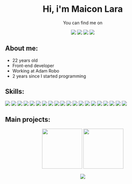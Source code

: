 <h1 align="center">Hi, i'm Maicon Lara</h1>
<p align="center">You can find me on</p>
<p align="center"><a href = "mailto:maiconluan.lara@yahoo.com.br"><img src="https://img.shields.io/badge/Email-000000?style=for-the-badge&logo=gmail&logoColor=F2F2F2" target="_blank"></a></a>
<a href="https://linkedin.com/in/maiconlara"><img src="https://img.shields.io/badge/linkedin-000000?style=for-the-badge&logoColor=F2F2F2&logo=linkedin"/></a>
<a href="https://maicon.vercel.app"><img src="https://img.shields.io/badge/website-000000?logo=esri&style=for-the-badge&logoColor=F2F2F2"/></a>
<img src="https://img.shields.io/badge/devmaico-000000?logo=discord&style=for-the-badge&logoColor=F2F2F2"/></p>

## **About me:**

* 22 years old
* Front-end developer
* Working at Adam Robo
* 2 years since I started programming

## **Skills:**

<p align="left">
<img src="https://img.shields.io/badge/react-000000?logo=react&style=for-the-badge&logoColor=61DAFB"/>
<img src="https://img.shields.io/badge/react%20native-000000?logo=react&style=for-the-badge&logoColor=61DAFB"/>
<img src="https://img.shields.io/badge/typescript-000000?logo=typescript&style=for-the-badge&logoColor=087ece"/>
<img src="https://img.shields.io/badge/javascript-000000?logo=javascript&style=for-the-badge&logoColor=23F7DF1E"/>
<img src="https://img.shields.io/badge/next.js-000000?logo=Next.js&style=for-the-badge&logoColor=F2F2F2"/>
<img src="https://img.shields.io/badge/vercel-000000?logo=vercel&style=for-the-badge&logoColor=F2F2F2"/>
<img src="https://img.shields.io/badge/node.js-000000?logo=node.js&style=for-the-badge&logoColor=6da55f"/>
<img src="https://img.shields.io/badge/github-000000?logo=github&style=for-the-badge&logoColor=F2F2F2"/>
<img src="https://img.shields.io/badge/html5-000000?logo=html5&style=for-the-badge&logoColor=dd4b25"/>
<img src="https://img.shields.io/badge/css3-000000?logo=css3&style=for-the-badge&logoColor=2862e9"/>
<img src="https://img.shields.io/badge/tailwindcss-000000?logo=tailwindcss&style=for-the-badge&logoColor=16b7c6"/>
<img src="https://img.shields.io/badge/nextui-000000?logo=nextui&style=for-the-badge&logoColor=white"/>
<img src="https://img.shields.io/badge/shadcn/ui-000000?logo=shadcn/ui&style=for-the-badge&logoColor=white"/>
<img src="https://img.shields.io/badge/chakra-000000?logo=chakraui&style=for-the-badge&logoColor=58c9c8"/>
<img src="https://img.shields.io/badge/expo-000000?logo=expo&style=for-the-badge&logoColor=1777b8"/>
<img src="https://img.shields.io/badge/visual%20studio%20code-000000?logo=visual%20studio%20code&style=for-the-badge&logoColor=40abf2"/>
<img src="https://img.shields.io/badge/git-000000?logo=git&style=for-the-badge&logoColor=e84d31"/>
<img src="https://img.shields.io/badge/express.js-000000?logo=express&style=for-the-badge&logoColor=F2F2F2"/>
<img src="https://img.shields.io/badge/npm-000000?logo=npm&style=for-the-badge&logoColor=F2F2F2"/>
<img src="https://img.shields.io/badge/mysql-000000?logo=mysql&style=for-the-badge&logoColor=00618a"/>
</p>

## **Main projects:**

<p align="center">
<a href="https://github.com/maiconlara/yugioh-password"><img src="https://github-readme-stats.vercel.app/api/pin/?username=maiconlara&repo=yugioh-password&title_color=2e7ced&text_color=F2F2F2&bg_color=000000&border_color=121111&icon_color=F2F2F2&border_radius=20" height="130"/></a>
<a href="https://github.com/maiconlara/pokedexV2"><img src="https://github-readme-stats.vercel.app/api/pin/?username=maiconlara&repo=pokedexV2&title_color=2e7ced&text_color=F2F2F2&bg_color=000000&border_color=121111&icon_color=F2F2F2&border_radius=20" height="130"/></a>

</p>

<p align="center">
<img src="https://github-readme-stats.vercel.app/api/top-langs/?username=maiconlara&hide=css&layout=compact&theme=vision-friendly-dark"/>

</p>
